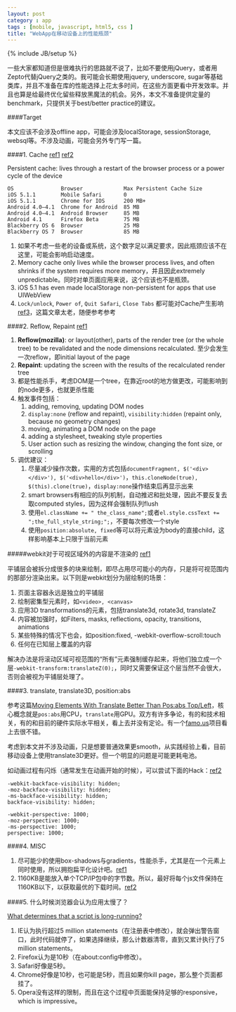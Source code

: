 ```yaml
---
layout: post
category : app
tags : [mobile, javascript, html5, css ]
title: "WebApp在移动设备上的性能瓶颈"
---
```

{% include JB/setup %}

一些大家都知道但是很难执行的思路就不说了，比如不要使用jQuery，或者用Zepto代替jQuery之类的。我可能会长期使用jquery, underscore, sugar等基础类库，并且不准备在库的性能选择上花太多时间，在这些方面更看中开发效率。并且也算是给最终优化留些释放黑魔法的机会。另外，本文不准备提供定量的benchmark，只提供关于best/better practice的建议。


####Target

本文应该不会涉及offline app，可能会涉及localStorage, sessionStorage, websql等。不涉及动画，可能会另外专门写一篇。

<!--more-->

####1. Cache [ref1](http://www.guypo.com/mobile/understanding-mobile-cache-sizes/) [ref2](http://www.guypo.com/uncategorized/mobile-browser-cache-sizes-round-2/)


Persistent cache: lives through a restart of the browser process or a power cycle of the device

    OS               Browser             Max Persistent Cache Size
    iOS 5.1.1 	     Mobile Safari 	     0
    iOS 5.1.1 	     Chrome for IOS 	 200 MB+
    Android 4.0–4.1  Chrome for Android  85 MB
    Android 4.0–4.1  Android Browser     85 MB
    Android 4.1 	 Firefox Beta 	     75 MB
    Blackberry OS 6  Browser 	         25 MB
    Blackberry OS 7  Browser             85 MB

1. 如果不考虑一些老的设备或系统，这个数字足以满足要求，因此瓶颈应该不在这里，可能会影响启动速度。
2. Memory cache only lives while the browser process lives, and often shrinks if the system requires more memory，并且因此extremely unpredictable。同时对单页面应用来说，这个应该也不是瓶颈。
3. iOS 5.1 has even made localStorage non-persistent for apps that use UIWebView
4. `Lock/unlock`, `Power of`, `Quit Safari`, `Close Tabs` 都可能对Cache产生影响 [ref3](http://www.winktoolkit.org/blog/204/)，这篇文章太老，随便参考参考

####2. Reflow, Repaint [ref1](http://www.phpied.com/rendering-repaint-reflowrelayout-restyle/)

1. **Reflow(mozilla)**: or layout(other), parts of the render tree (or the whole tree) to be revalidated and the node dimensions recalculated. 至少会发生一次reflow，即initial layout of the page
2. **Repaint**: updating the screen with the results of the recalculated render tree
3. 都是性能杀手，考虑DOM是一个tree，在靠近root的地方做更改，可能影响到的node更多，也就更杀性能
4. 触发事件包括：
    1. adding, removing, updating DOM nodes
    2. `display:none` (reflow and repaint), `visibility:hidden` (repaint only, because no geometry changes)
    3. moving, animating a DOM node on the page
    4. adding a stylesheet, tweaking style properties
    5. User action such as resizing the window, changing the font size, or scrolling
5. 调优建议：
    1. 尽量减少操作次数，实用的方式包括`documentFragment, $('<div></div>'), $('<div>hello</div>')`，`this.cloneNode(true), $(this).clone(true)`，`display:none`操作结束后再显示出来
    2. smart browsers有相应的队列机制，自动推迟和批处理，因此不要反复去取computed styles，因为这样会强制队列flush
    3. 使用`el.className += " the_class_name";`或者`el.style.cssText += ";the_full_style_string;";`，不要每次修改一个style
    4. 使用`position:absolute, fixed`等可以将元素设为body的直接child，这样影响基本上只限于当前元素

#####webkit对于可视区域外的内容是不渲染的 [ref1](http://www.iunbug.com/archives/2012/09/19/411.html)

平铺层会被拆分成很多的块来绘制，即尽占用尽可能小的内存，只是将可视范围内的那部分渲染出来。以下则是webkit划分为层绘制的场景：

1. 页面主容器永远是独立的平铺层
2. 绘制密集型元素时，如`<video>, <canvas>`
3. 应用3D transformations的元素，包括translate3d, rotate3d, translateZ
4. 内容被加强时，如Filters, masks, reflections, opacity, transitions, animations
5. 某些特殊的情况下也会，如position:fixed, -webkit-overflow-scroll:touch
6. 任何在已知层上覆盖的内容

解决办法是将滚动区域可视范围的“所有”元素强制缓存起来，将他们独立成一个层`-webkit-transform:translateZ(0);`，同时又需要保证这个层当然不会很大，否则会被视为平铺层处理了。

####3. translate, translate3D, position:abs

参考这篇[Moving Elements With Translate Better Than Pos:abs Top/Left](http://www.paulirish.com/2012/why-moving-elements-with-translate-is-better-than-posabs-topleft/)，核心概念就是`pos:abs`用CPU，`translate`用GPU。双方有许多争论，有的和技术相关，有的和目前的硬件实际水平相关，看上去并没有定论。有一个[famo.us](http://famo.us/)项目看上去很不错。

考虑到本文并不涉及动画，只是想要普通效果更smooth，从实践经验上看，目前移动设备上使用translate3D更好。但一个明显的问题是可能更耗电池。

如动画过程有闪烁（通常发生在动画开始的时候），可以尝试下面的Hack：[ref2](http://www.qianduan.net/high-performance-css3-animations.html)

    -webkit-backface-visibility: hidden;
    -moz-backface-visibility: hidden;
    -ms-backface-visibility: hidden;
    backface-visibility: hidden;

    -webkit-perspective: 1000;
    -moz-perspective: 1000;
    -ms-perspective: 1000;
    perspective: 1000;

####4. MISC

1. 尽可能少的使用box-shadows与gradients，性能杀手，尤其是在一个元素上同时使用，所以拥抱扁平化设计吧。[ref1](http://www.qianduan.net/high-performance-css3-animations.html)
2. 1160KB是能放入单个TCP/IP包中的字节数。所以，最好将每个js文件保持在1160KB以下，以获取最优的下载时间。[ref2](http://www.gracecode.com/posts/726.html)


####5. 什么时候浏览器会认为应用太慢了？

[What determines that a script is long-running?](http://www.nczonline.net/blog/2009/01/05/what-determines-that-a-script-is-long-running/)

1. IE认为执行超过5 million statements（在注册表中修改），就会弹出警告窗口，此时代码就停了，如果选择继续，那么计数器清零，直到又累计执行了5 million statements。
2. Firefox认为是10秒（在about:config中修改）。
3. Safari好像是5秒。
4. Chrome好像是10秒，也可能是5秒，而且如果你kill page，那么整个页面都挂了。
5. Opera没有这样的限制，而且在这个过程中页面能保持足够的responsive，which is impressive。
